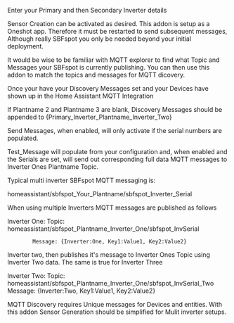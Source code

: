 Enter your Primary and then Secondary Inverter details

Sensor Creation can be activated as desired.
This addon is setup as a Oneshot app.
Therefore it must be restarted to send subsequent messages, Although really SBFspot you only be needed beyond your initial deployment.

It would be wise to be familiar with MQTT explorer to find what Topic and Messages your SBFspot is currently publishing.
You can then use this addon to match the topics and messages for MQTT dicovery.

Once your have your Discovery Messages set and your Devices have shown up in the Home Assistant MQTT Integration

If Plantname 2 and Plantname 3 are blank, Discovery Messages should be appended to {Primary_Inverter_Plantname_Inverter_Two}

Send Messages, when enabled, will only activate if the serial numbers are populated.

Test_Message will populate from your configuration and, when enabled and the Serials are set, will send out corresponding full data MQTT messages to Inverter Ones Plantname Topic.

Typical multi inverter SBFspot MQTT messaging is:

homeassistant/sbfspot_Your_Plantname/sbfspot_Inverter_Serial

When using multiple Inverters MQTT messages are published as follows

Inverter One:
Topic: homeassistant/sbfspot_Plantname_Inverter_One/sbfspot_InvSerial

            Message: {Inverter:One, Key1:Value1, Key2:Value2}

Inverter two, then publishes it's message to Inverter Ones Topic using Inverter Two data. The same is true for Inverter Three

Inverter Two:
Topic: homeassistant/sbfspot_Plantname_Inverter_One/sbfspot_InvSerial_Two
Message: {Inverter:Two, Key1:Value1, Key2:Value2}

MQTT Discovery requires Unique messages for Devices and entities.
With this addon Sensor Generation should be simplified for Mulit inverter setups.
